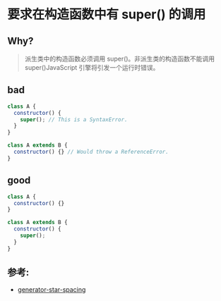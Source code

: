 # 要求在构造函数中有 super() 的调用

## Why?

> 派生类中的构造函数必须调用 super()。非派生类的构造函数不能调用 super()JavaScript 引擎将引发一个运行时错误。

## bad

```js
class A {
  constructor() {
    super(); // This is a SyntaxError.
  }
}

class A extends B {
  constructor() {} // Would throw a ReferenceError.
}
```

## good

```js
class A {
  constructor() {}
}

class A extends B {
  constructor() {
    super();
  }
}
```

## 参考:

- [generator-star-spacing](https://eslint.org/docs/rules/generator-star-spacing)
